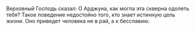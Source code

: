 Верховный Господь сказал: О Арджуна, как могла эта скверна одолеть тебя? Такое поведение недостойно того, кто знает истинную цель жизни. Оно приведет человека не в рай, а к бесславию.